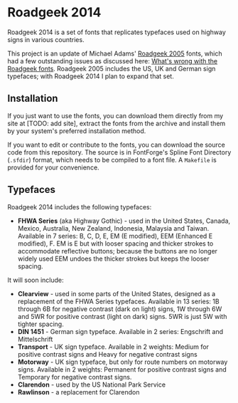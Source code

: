 # Roadgeek 2014

Roadgeek 2014 is a set of fonts that replicates typefaces used on highway signs 
in various countries.

This project is an update of Michael Adams' [Roadgeek 2005](http://n1en.org/roadgeek/)
fonts, which had a few outstanding issues as discussed here:
[What's wrong with the Roadgeek fonts](http://www.aaroads.com/forum/index.php?topic=12353.0).
Roadgeek 2005  includes the US, UK and German sign typefaces; with Roadgeek
2014 I plan to expand that set.

## Installation

If you just want to use the fonts, you can download them directly from my site
at [TODO: add site], extract the fonts from the archive and install them by
your system's preferred installation method.

If you want to edit or contribute to the fonts, you can download the source
code from this repository. The source is in FontForge's Spline Font Directory
(`.sfdir`) format, which needs to be compiled to a font file. A `Makefile` is
provided for your convenience.

## Typefaces

Roadgeek 2014 includes the following typefaces:

* **FHWA Series** (aka Highway Gothic) - used in the United States, Canada, 
  Mexico, Australia, New Zealand, Indonesia, Malaysia and Taiwan. Available in
  7 series: B, C, D, E, EM (E modified), EEM (Enhanced E modified), F. EM is
  E but with looser spacing and thicker strokes to accommodate reflective
  buttons; because the buttons are no longer widely used EEM undoes the thicker
  strokes but keeps the looser spacing.

It will soon include:

* **Clearview** - used in some parts of the United States, designed as a 
  replacement of the FHWA Series typefaces. Available in 13 series: 1B through
  6B  for negative contrast (dark on light) signs, 1W through 6W and 5WR for
  positive contrast (light on dark) signs. 5WR is just 5W with tighter spacing.
* **DIN 1451** - German sign typeface. Available in 2 series: Engschrift and 
  Mittelschrift
* **Transport** - UK sign typeface. Available in 2 weights: Medium for positive
  contrast signs and Heavy for negative contrast signs
* **Motorway** - UK sign typeface, but only for route numbers on motorway signs.
  Available in 2 weights: Permanent for positive contrast signs and Temporary
  for negative contrast signs.
* **Clarendon** - used by the US National Park Service
* **Rawlinson** - a replacement for Clarendon
